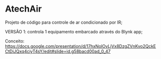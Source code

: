 # AtechAir
Projeto de código para controle de ar condicionado por IR;

VERSÃO 1: controla 1 equipamento embarcado através do Blynk app; 

Conceito:
https://docs.google.com/presentation/d/17hxNolOvLjVx8DzgZVnKvo2QckECtDiJQxq4ciyT4sY/edit#slide=id.g58bacd00ad_0_47
